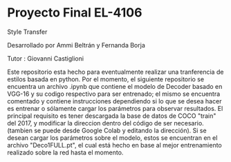 # Proyecto Final EL-4106

 Style Transfer
 
Desarrollado por Ammi Beltrán y Fernanda Borja

Tutor  : Giovanni Castiglioni



Este repositorio esta hecho para eventualmente realizar una tranferencia de estilos basada en python.
Por el momento, el siguiente repositorio se encuentra un archivo .ipynb que contiene el modelo de Decoder basado en VGG-16 y su codigo respectivo para ser entrenado; el mismo se encuentra comentado y contiene instrucciones dependiendo si lo que se desea hacer es entrenar o sólamente cargar los parámetros para observar resultados.
El principal requisito es tener descargada la base de datos de COCO "train" del 2017, y modificar la direccion dentro del código de ser necesario. (tambien se puede desde Google Colab y editando la dirección).
Si se desean cargar los parámetros sobre el modelo, estos se encuentran en el archivo "Deco1FULL.pt", el cual está hecho en base al mejor entrenamiento realizado sobre la red hasta el momento. 

